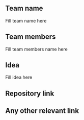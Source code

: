 ## Team name
Fill team name here
## Team members
Fill team members name here

## Idea
Fill idea here

## Repository link


## Any other relevant link